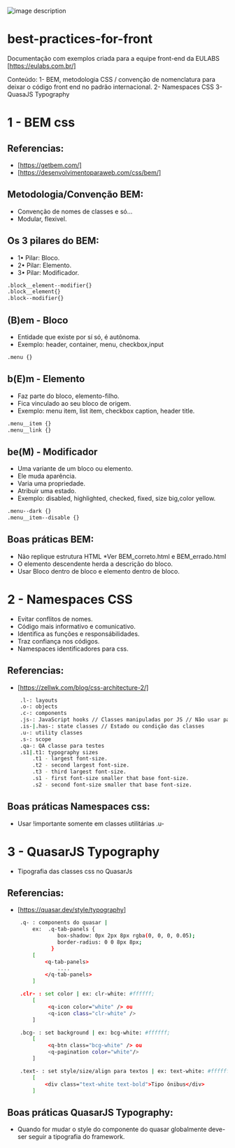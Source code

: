 ![image description](https://storage.googleapis.com/dpw/app/uploads/2020/05/image.png)

# best-practices-for-front
Documentação com exemplos criada para a equipe front-end da EULABS [https://eulabs.com.br/]

Conteúdo:
1- BEM, metodologia CSS / convenção de nomenclatura para deixar o código front end no padrão internacional.
2- Namespaces CSS
3- QuasaJS Typography

# 1 - BEM css

## Referencias:
- [https://getbem.com/]
- [https://desenvolvimentoparaweb.com/css/bem/]

## Metodologia/Convenção BEM:
- Convenção de nomes de classes e só...
- Modular, flexivel.

## Os 3 pilares do BEM:
- 1• Pilar: Bloco.
- 2• Pilar: Elemento.
- 3• Pilar: Modificador.

```sh
.block__element--modifier{}
.block__element{}
.block--modifier{}
```

## (B)em - Bloco
- Entidade que existe por sí só, é autônoma.
- Exemplo: header, container, menu, checkbox,input

```sh
.menu {}
```

## b(E)m - Elemento 
- Faz parte do bloco, elemento-filho.
- Fica vinculado ao seu bloco de origem.
- Exemplo: menu item, list item, checkbox caption, header title.

```sh
.menu__item {}
.menu__link {}
```

## be(M) - Modificador
- Uma variante de um bloco ou elemento.
- Ele muda aparência.
- Varia uma propriedade.
- Atribuir uma estado.
- Exemplo: disabled, highlighted, checked, fixed, size big,color yellow.

```sh
.menu--dark {}
.menu__item--disable {}
```

## Boas práticas  BEM:
- Não replique estrutura HTML *Ver BEM_correto.html e BEM_errado.html
- O elemento descendente herda a descrição do bloco.
- Usar Bloco dentro de bloco e elemento dentro de bloco.

# 2 - Namespaces CSS
- Evitar conflitos de nomes.
- Código mais informativo e comunicativo.
- Identifica as funções e responsábilidades.
- Traz confiança nos códigos.
- Namespaces identificadores para css.

## Referencias:
- [https://zellwk.com/blog/css-architecture-2/]

```sh
    .l-: layouts
    .o-: objects
    .c-: components
    .js-: JavaScript hooks // Classes manipuladas por JS // Não usar para estilo
    .is-|.has-: state classes // Estado ou condição das classes
    .u-: utility classes
    .s-: scope
    .qa-: QA classe para testes
    .s1|.t1: typography sizes
        .t1 - largest font-size.
        .t2 - second largest font-size.
        .t3 - third largest font-size.
        .s1 - first font-size smaller that base font-size.
        .s2 - second font-size smaller that base font-size.
```

## Boas práticas  Namespaces css:
- Usar !importante somente em classes utilitárias .u-


# 3 - QuasarJS Typography
- Tipografia das classes css no QuasarJs

## Referencias:
- [https://quasar.dev/style/typography]

```sh
    .q- : components do quasar |
        ex:  .q-tab-panels {
                box-shadow: 0px 2px 8px rgba(0, 0, 0, 0.05);
                border-radius: 0 0 8px 8px;
              }
        [
            <q-tab-panels>
                ....
            </q-tab-panels>
        ]

    .clr- : set color | ex: clr-white: #ffffff;
        [
             <q-icon color="white" /> ou
             <q-icon class="clr-white" />
        ]

    .bcg- : set background | ex: bcg-white: #ffffff;
        [
             <q-btn class="bcg-white" /> ou
             <q-pagination color="white"/>
        ]

    .text- : set style/size/align para textos | ex: text-white: #ffffff;
        [
            <div class="text-white text-bold">Tipo ônibus</div>
        ]

```

## Boas práticas  QuasarJS Typography:
- Quando for mudar o style do componente do quasar globalmente deve-ser seguir a tipografia do framework.
